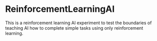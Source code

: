# ReinforcementLearningAI
This is a reinforcement learning AI experiment to test the boundaries of teaching AI how to complete simple tasks using only reinforcement learning.
